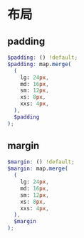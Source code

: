 # 布局

## padding

```scss
$padding: () !default;
$padding: map.merge(
  (
    lg: 24px,
    md: 16px,
    sm: 12px,
    xs: 8px,
    xxs: 4px,
  ),
  $padding
);
```

## margin

```scss
$margin: () !default;
$margin: map.merge(
  (
    lg: 24px,
    md: 16px,
    sm: 12px,
    xs: 8px,
    xxs: 4px,
  ),
  $margin
);
```
